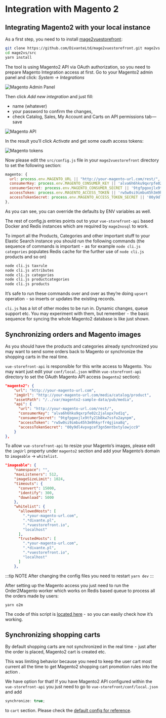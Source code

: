 # Integration with Magento 2

## Integrating Magento2 with your local instance

As a first step, you need to to install [mage2vuestorefront ](https://github.com/DivanteLtd/mage2vuestorefront):

```bash
git clone https://github.com/DivanteLtd/mage2vuestorefront.git mage2vs
cd mage2vs/src
yarn install
```

The tool is using Magento2 API via OAuth authorization, so you need to prepare Magento Integration access at first. Go to your Magento2 admin panel and click: _System -> Integrations_

![Magento Admin Panel](/magento_1.png)

Then click _Add new integration_ and just fill:

- name (whatever)
- your password to confirm the changes,
- check Catalog, Sales, My Account and Carts on API permissions tab — save

![Magento API](/magento_2.png)

In the result you’ll click _Activate_ and get some oauth access tokens:

![Magento tokens](/magento_3.png)

Now please edit the `src/config.js` file in your `mage2vuestorefront` directory to set the following section:

```js
magento: {
  url: process.env.MAGENTO_URL || "http://your-magento-url.com/rest/", <- change to your Magento 2 URL,
  consumerKey: process.env.MAGENTO_CONSUMER_KEY || 'alva6h6hku9qxrpfe02c2jalopx7od1q',
  consumerSecret: process.env.MAGENTO_CONSUMER_SECRET || '9tgfpgoojlx9tfy21b8kw7ssfu2aynpm',
  accessToken: process.env.MAGENTO_ACCESS_TOKEN || 'rw5w0si9imbu45h3m9hkyrfr4gjina8q',
  accessTokenSecret: process.env.MAGENTO_ACCESS_TOKEN_SECRET || '00y9dl4vpxgcef3gn5mntbxtylowjcc9',
},
```

As you can see, you can override the defaults by ENV variables as well.

The rest of config.js entries points out to your `vue-storefront-api` based Docker and Redis instances which are required by `mage2nosql` to work.

To import all the Products, Categories and other important stuff to your Elastic Search instance you should run the following commands (the sequence of commands is important  -  as for example `node cli.js categories` populates Redis cache for the further use of `node cli.js` products and so on)

```bash
node cli.js taxrule
node cli.js attributes
node cli.js categories
node cli.js productcategories
node cli.js products
```

It’s safe to run these commands over and over as they’re doing `upsert` operation  - so inserts or updates the existing records.

`cli.js` has a lot of other modes to be run in. Dynamic changes, queue support etc. You may experiment with them, but remember  -  the basic sequence for syncing the whole Magento2 database is like just shown.

## Synchronizing orders and Magento images

As you should have the products and categories already synchronized you may want to send some orders back to Magento or synchronize the shopping carts in the real time.

`vue-storefront-api` is responsible for this write access to Magento. You may want just edit your `conf/local.json` within `vue-storefront-api` directory to set the OAuth Magento API access (`magento2` section):

```json
"magento2": {
    "url": "http://your-magento-url.com",
    "imgUrl": "http://your-magento-url.com/media/catalog/product",
    "assetPath": "/../var/magento2-sample-data/pub/media",
    "api": {
      "url": "http://your-magento-url.com/rest/",
      "consumerKey": "alva6h6hku9qxrpfe02c2jalopx7od1q",
      "consumerSecret": "9tgfpgoojlx9tfy21b8kw7ssfu2aynpm",
      "accessToken": "rw5w0si9imbu45h3m9hkyrfr4gjina8q",
      "accessTokenSecret": "00y9dl4vpxgcef3gn5mntbxtylowjcc9"
    }
},
```

To allow `vue-storefront-api` to resize your Magento’s images, please edit the `imgUrl` property under `magento2` section and add your Magento’s domain to `imageable` -> `whitelist`.

```json
"imageable": {
    "namespace": "",
    "maxListeners": 512,
    "imageSizeLimit": 1024,
    "timeouts": {
      "convert": 15000,
      "identify": 300,
      "download": 5000
    },
    "whitelist": {
      "allowedHosts": [
        ".*your-magento-url.com",
        ".*divante.pl",
        ".*vuestorefront.io",
        "localhost"
      ],
      "trustedHosts": [
        ".*your-magento-url.com",
        ".*divante.pl",
        ".*vuestorefront.io",
        "localhost"
      ]
    },
```

:::tip NOTE
After changing the config files you need to restart `yarn dev`
:::

After setting up the Magento access you just need to run the Order2Magento worker which works on Redis based queue to process all the orders made by users:

```
yarn o2m
```

The code of this script is [located here](https://github.com/DivanteLtd/vue-storefront-api/blob/master/src/worker/order_to_magento2.js) -  so you can easily check how it’s working.

## Synchronizing shopping carts

By default shopping carts are not synchronized in the real time  -  just after the order is placed, Magento2 cart is created etc.

This was limiting behavior because you need to keep the user cart most current all the time to get Magento2 shopping cart promotion rules into the action .

We have option for that! If you have Magento2 API configured within the `vue-storefront-api` you just need to go to `vue-storefront/conf/local.json` and add

```js
synchronize: true;
```

to `cart` section. Please check the [default config for reference](https://github.com/DivanteLtd/vue-storefront/blob/193cf44a6e936136fc19e22b45fe8dbc4b33f844/config/default.json#L8).
